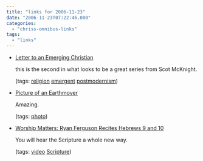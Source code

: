 ```yaml
---
title: "links for 2006-11-23"
date: "2006-11-23T07:22:46.000"
categories: 
  - "chriss-omnibus-links"
tags: 
  - "links"
---
```


- [Letter to an Emerging Christian](http://www.jesuscreed.org/?p=1716)
    
    this is the second in what looks to be a great series from Scot McKnight.
    
    (tags: [religion](http://del.icio.us/hubbsc/religion) [emergent](http://del.icio.us/hubbsc/emergent) [postmodernism](http://del.icio.us/hubbsc/postmodernism))
    
- [Picture of an Earthmover](http://antwrp.gsfc.nasa.gov/apod/ap061122.html)
    
    Amazing.
    
    (tags: [photo](http://del.icio.us/hubbsc/photo))
    
- [Worship Matters: Ryan Ferguson Recites Hebrews 9 and 10](http://worshipmatters.blogs.com/bobkauflin/2006/11/ryan_ferguson_r.html)
    
    You will hear the Scripture a whole new way.
    
    (tags: [video](http://del.icio.us/hubbsc/video) [Scripture](http://del.icio.us/hubbsc/Scripture))
